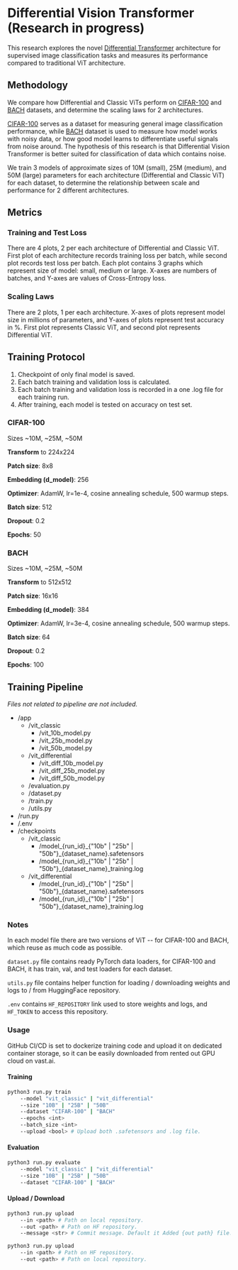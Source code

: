 # Differential Vision Transformer (Research in progress)

This research explores the novel [Differential Transformer](https://arxiv.org/abs/2410.05258) architecture for supervised image classification tasks and measures its performance compared to traditional ViT architecture.

## Methodology

We compare how Differential and Classic ViTs perform on [CIFAR-100](https://huggingface.co/datasets/uoft-cs/cifar100) and [BACH](https://huggingface.co/datasets/1aurent/BACH) datasets, and determine the scaling laws for 2 architectures.

[CIFAR-100](https://huggingface.co/datasets/uoft-cs/cifar100) serves as a dataset for measuring general image classification performance, while [BACH](https://huggingface.co/datasets/1aurent/BACH) dataset is used to measure how model works with noisy data, or how good model learns to differentiate useful signals from noise around. The hypothesis of this research is that Differential Vision Transformer is better suited for classification of data which contains noise.

We train 3 models of approximate sizes of 10M (small), 25M (medium), and 50M (large) parameters for each architecture (Differential and Classic ViT) for each dataset, to determine the relationship between scale and performance for 2 different architectures.

## Metrics

### Training and Test Loss

There are 4 plots, 2 per each architecture of Differential and Classic ViT. First plot of each architecture records training loss per batch, while second plot records test loss per batch. Each plot contains 3 graphs which represent size of model: small, medium or large. X-axes are numbers of batches, and Y-axes are values of Cross-Entropy loss.

### Scaling Laws

There are 2 plots, 1 per each architecture. X-axes of plots represent model size in millions of parameters, and Y-axes of plots represent test accuracy in %. First plot represents Classic ViT, and second plot represents Differential ViT.

## Training Protocol

1. Checkpoint of only final model is saved.
2. Each batch training and validation loss is calculated.
3. Each batch training and validation loss is recorded in a one .log file for each training run.
4. After training, each model is tested on accuracy on test set.

### CIFAR-100

Sizes ~10M, ~25M, ~50M

**Transform** to 224x224

**Patch size**: 8x8

**Embedding (d_model)**: 256

**Optimizer**: AdamW, lr=1e-4, cosine annealing schedule, 500 warmup steps.

**Batch size**: 512

**Dropout**: 0.2

**Epochs**: 50

### BACH

Sizes ~10M, ~25M, ~50M

**Transform** to 512x512

**Patch size**: 16x16

**Embedding (d_model)**: 384

**Optimizer**: AdamW, lr=3e-4, cosine annealing schedule, 500 warmup steps.

**Batch size**: 64

**Dropout**: 0.2

**Epochs**: 100

## Training Pipeline

_Files not related to pipeline are not included._

* /app
  * /vit_classic
    * /vit_10b_model.py
    * /vit_25b_model.py
    * /vit_50b_model.py
  * /vit_differential
    * /vit_diff_10b_model.py
    * /vit_diff_25b_model.py
    * /vit_diff_50b_model.py
  * /evaluation.py
  * /dataset.py
  * /train.py
  * /utils.py
* /run.py
* /.env
* /checkpoints
  * /vit_classic
    * /model_{run_id}_{"10b" | "25b" | "50b"}\_{dataset_name}.safetensors
    * /model_{run_id}_{"10b" | "25b" | "50b"}\_{dataset_name}_training.log
  * /vit_differential
    * /model_{run_id}_{"10b" | "25b" | "50b"}\_{dataset_name}.safetensors
    * /model_{run_id}_{"10b" | "25b" | "50b"}\_{dataset_name}_training.log

### Notes

In each model file there are two versions of ViT -- for CIFAR-100 and BACH, which reuse as much code as possible.

`dataset.py` file contains ready PyTorch data loaders, for CIFAR-100 and BACH, it has train, val, and test loaders for each dataset.

`utils.py` file contains helper function for loading / downloading weights and logs to / from HuggingFace repository.

`.env` contains `HF_REPOSITORY` link used to store weights and logs, and `HF_TOKEN` to access this repository.

### Usage

GitHub CI/CD is set to dockerize training code and upload it on dedicated container storage, so it can be easily downloaded from rented out GPU cloud on vast.ai.

#### Training

```bash
python3 run.py train 
    --model "vit_classic" | "vit_differential"
    --size "10B" | "25B" | "50B"
    --dataset "CIFAR-100" | "BACH"
    --epochs <int>
    --batch_size <int>
    --upload <bool> # Upload both .safetensors and .log file. 
```

#### Evaluation

```bash
python3 run.py evaluate
    --model "vit_classic" | "vit_differential"
    --size "10B" | "25B" | "50B"
    --dataset "CIFAR-100" | "BACH"
```

#### Upload / Download

```bash
python3 run.py upload
    --in <path> # Path on local repository.
    --out <path> # Path on HF repository.
    --message <str> # Commit message. Default it Added {out path} file.
```

```bash
python3 run.py upload
    --in <path> # Path on HF repository.
    --out <path> # Path on local repository.
```
